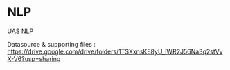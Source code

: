 # NLP
UAS NLP

Datasource & supporting files : https://drive.google.com/drive/folders/1TSXxnsKE8yU_lWR2J56Na3q2stVvX-V6?usp=sharing

